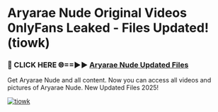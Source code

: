 # Aryarae Nude Original Videos 0nlyFans Leaked - Files Updated! (tiowk)

<h3>🔴 CLICK HERE 🌐==►► <a href="https://tinyurl.com/y5r63du9" rel="nofollow">Aryarae Nude Updated Files</a></h3>

Get Aryarae Nude and all content. Now you can access all videos and pictures of Aryarae Nude. New Updated Files 2025!

[![tiowk](https://i.imgur.com/UVo9nyh.gif)](https://tinyurl.com/y5r63du9)